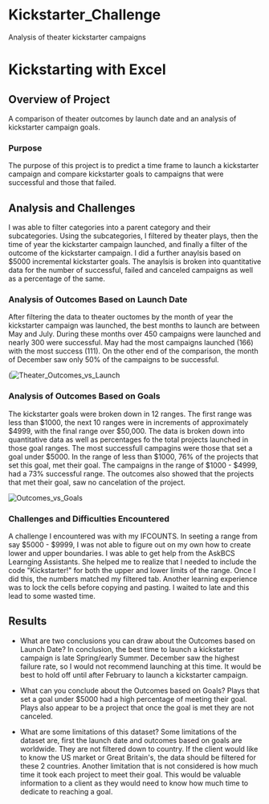 # Kickstarter_Challenge
Analysis of theater kickstarter campaigns
# Kickstarting with Excel

## Overview of Project
A comparison of theater outcomes by launch date and an analysis of kickstarter campaign goals.

### Purpose
The purpose of this project is to predict a time frame to launch a kickstarter campaign and compare kickstarter goals to campaigns that were successful and those that failed. 

## Analysis and Challenges
I was able to filter categories into a parent category and their subcategories.  Using the subcategories, I filtered by theater plays, then the time of year the kickstarter campaign launched, and finally a filter of the outcome of the kickstarter campaign.  I did a further anaylsis based on $5000 incremental kickstarter goals.  The anaylsis is broken into quantitative data for the number of successful, failed and canceled campaigns as well as a percentage of the same. 

### Analysis of Outcomes Based on Launch Date
After filtering the data to theater ouctomes by the month of year the kickstarter campaign was launched, the best months to launch are between May and July.  During these months over 450 campaigns were launched and nearly 300 were successful.  May had the most campaigns launched (166) with the most success (111).  On the other end of the comparison, the month of December saw only 50% of the campaigns to be successful.   

(![Theater_Outcomes_vs_Launch](https://user-images.githubusercontent.com/96890065/154868187-67bc7525-6aee-4f20-8eaa-86903f716e1e.png)

### Analysis of Outcomes Based on Goals
The kickstarter goals were broken down in 12 ranges.  The first range was less than $1000, the next 10 ranges were in increments of approximately $4999, with the final range over $50,000.  The data is broken down into quantitative data as well as percentages fo the total projects launched in those goal ranges.  The most successfull campagins were those that set a goal under $5000. In the range of less than $1000, 76% of the projects that set this goal, met their goal.  The campaigns in the range of $1000 - $4999, had a 73% successful range.  The outcomes also showed that the projects that met their goal, saw no cancelation of the project. 

![Outcomes_vs_Goals](https://user-images.githubusercontent.com/96890065/154868201-86375147-a59d-46a5-a3c1-34141902c3c6.png)

### Challenges and Difficulties Encountered
A challenge I encountered was with my IFCOUNTS.  In seeting a range from say $5000 - $9999, I was not able to figure out on my own how to create lower and upper boundaries.  I was able to get help from the AskBCS Learnging Assistants.  She helped me to realize that I needed to include the code "Kickstarter!" for both the upper and lower limits of the range.  Once I did this, the numbers matched my filtered tab.  Another learning experience was to lock the cells before copying and pasting.  I waited to late and this lead to some wasted time.

## Results

- What are two conclusions you can draw about the Outcomes based on Launch Date?
In conclusion, the best time to launch a kickstarter campaign is late Spring/early Summer.  December saw the highest failure rate, so I would not recommend launching at this time.  It would be best to hold off until after February to launch a kickstarter campaign.

- What can you conclude about the Outcomes based on Goals?
Plays that set a goal under $5000 had a high percentage of meeting their goal.  Plays also appear to be a project that once the goal is met they are not canceled. 

- What are some limitations of this dataset?
Some limitations of the dataset are, first the launch date and outcomes based on goals are worldwide.  They are not filtered down to country.  If the client would like to know the US market or Great Britain's, the data should be filtered for these 2 countries.  Another limitation that is not considered is how much time it took each project to meet their goal.  This would be valuable information to a client as they would need to know how much time to dedicate to reaching a goal.
